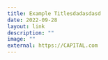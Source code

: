 ```yaml
---
title: Example Titlesdadasdasd
date: 2022-09-28
layout: link
description: ""
image: ""
external: https://CAPITAL.com
---
```














